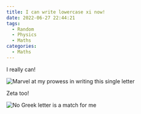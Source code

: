 ```yaml
---
title: I can write lowercase xi now!
date: 2022-06-27 22:44:21
tags:
  - Random
  - Physics
  - Maths
categories:
  - Maths
---
```


I really can!

<!-- more -->

![Marvel at my prowess in writing this single letter](xi.png)

Zeta too!

![No Greek letter is a match for me](zeta.png)
